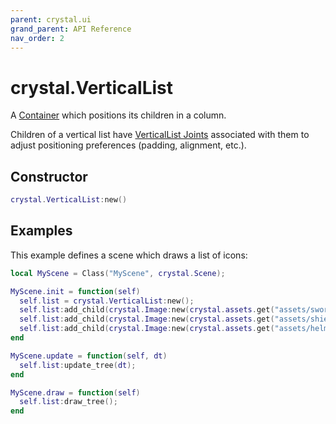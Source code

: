 ```yaml
---
parent: crystal.ui
grand_parent: API Reference
nav_order: 2
---
```


# crystal.VerticalList

A [Container](container) which positions its children in a column.

Children of a vertical list have [VerticalList Joints](vertical_list_joint) associated with them to adjust positioning preferences (padding, alignment, etc.).

## Constructor

```lua
crystal.VerticalList:new()
```

## Examples

This example defines a scene which draws a list of icons:

```lua
local MyScene = Class("MyScene", crystal.Scene);

MyScene.init = function(self)
  self.list = crystal.VerticalList:new();
  self.list:add_child(crystal.Image:new(crystal.assets.get("assets/sword.png")));
  self.list:add_child(crystal.Image:new(crystal.assets.get("assets/shield.png")));
  self.list:add_child(crystal.Image:new(crystal.assets.get("assets/helmet.png")));
end

MyScene.update = function(self, dt)
  self.list:update_tree(dt);
end

MyScene.draw = function(self)
  self.list:draw_tree();
end
```

